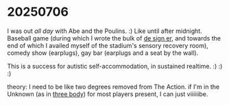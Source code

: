 # 20250706

I was out _all day_ with Abe and the Poulins. :) Like until after midnight. Baseball game (during which I wrote the bulk of [de sign er](05/de-sign-er.md), and towards the end of which I availed myself of the stadium's sensory recovery room), comedy show (earplugs), gay bar (earplugs and a seat by the wall).

This is a success for autistic self-accommodation, in sustained realtime. :) :) :)

theory: I need to be like two degrees removed from The Action. if I'm in the Unknown (as in [three body](../06/07/three-body.md)) for most players present, I can just viiiiiibe.
